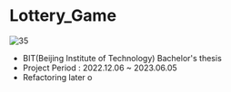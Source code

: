 # Lottery_Game
![35](https://github.com/binhao22/LotteryGame/assets/73528043/3861b372-b1be-409a-ad89-fbc9120d87ed)
* BIT(Beijing Institute of Technology) Bachelor's thesis
* Project Period : 2022.12.06 ~ 2023.06.05
* Refactoring later o
